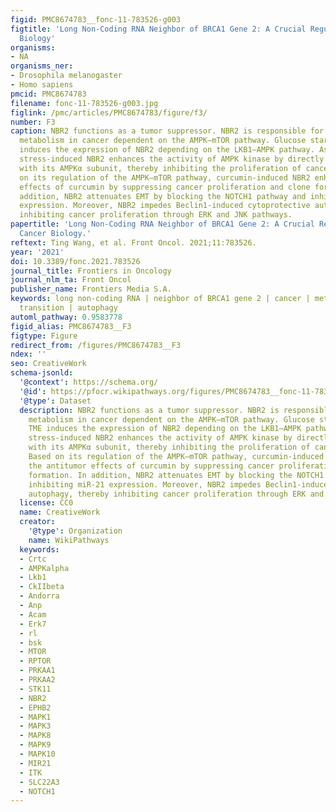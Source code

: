 ```yaml
---
figid: PMC8674783__fonc-11-783526-g003
figtitle: 'Long Non-Coding RNA Neighbor of BRCA1 Gene 2: A Crucial Regulator in Cancer
  Biology'
organisms:
- NA
organisms_ner:
- Drosophila melanogaster
- Homo sapiens
pmcid: PMC8674783
filename: fonc-11-783526-g003.jpg
figlink: /pmc/articles/PMC8674783/figure/f3/
number: F3
caption: NBR2 functions as a tumor suppressor. NBR2 is responsible for the glucose
  metabolism in cancer dependent on the AMPK–mTOR pathway. Glucose starvation in TME
  induces the expression of NBR2 depending on the LKB1–AMPK pathway. As feedback,
  stress-induced NBR2 enhances the activity of AMPK kinase by directly interacting
  with its AMPKα subunit, thereby inhibiting the proliferation of cancer cells. Based
  on its regulation of the AMPK–mTOR pathway, curcumin-induced NBR2 enhances the antitumor
  effects of curcumin by suppressing cancer proliferation and clone formation. In
  addition, NBR2 attenuates EMT by blocking the NOTCH1 pathway and inhibiting miR-21
  expression. Moreover, NBR2 impedes Beclin1-induced cytoprotective autophagy, thereby
  inhibiting cancer proliferation through ERK and JNK pathways.
papertitle: 'Long Non-Coding RNA Neighbor of BRCA1 Gene 2: A Crucial Regulator in
  Cancer Biology.'
reftext: Ting Wang, et al. Front Oncol. 2021;11:783526.
year: '2021'
doi: 10.3389/fonc.2021.783526
journal_title: Frontiers in Oncology
journal_nlm_ta: Front Oncol
publisher_name: Frontiers Media S.A.
keywords: long non-coding RNA | neighbor of BRCA1 gene 2 | cancer | metabolism | epithelial-mesenchymal
  transition | autophagy
automl_pathway: 0.9583778
figid_alias: PMC8674783__F3
figtype: Figure
redirect_from: /figures/PMC8674783__F3
ndex: ''
seo: CreativeWork
schema-jsonld:
  '@context': https://schema.org/
  '@id': https://pfocr.wikipathways.org/figures/PMC8674783__fonc-11-783526-g003.html
  '@type': Dataset
  description: NBR2 functions as a tumor suppressor. NBR2 is responsible for the glucose
    metabolism in cancer dependent on the AMPK–mTOR pathway. Glucose starvation in
    TME induces the expression of NBR2 depending on the LKB1–AMPK pathway. As feedback,
    stress-induced NBR2 enhances the activity of AMPK kinase by directly interacting
    with its AMPKα subunit, thereby inhibiting the proliferation of cancer cells.
    Based on its regulation of the AMPK–mTOR pathway, curcumin-induced NBR2 enhances
    the antitumor effects of curcumin by suppressing cancer proliferation and clone
    formation. In addition, NBR2 attenuates EMT by blocking the NOTCH1 pathway and
    inhibiting miR-21 expression. Moreover, NBR2 impedes Beclin1-induced cytoprotective
    autophagy, thereby inhibiting cancer proliferation through ERK and JNK pathways.
  license: CC0
  name: CreativeWork
  creator:
    '@type': Organization
    name: WikiPathways
  keywords:
  - Crtc
  - AMPKalpha
  - Lkb1
  - CkIIbeta
  - Andorra
  - Anp
  - Acam
  - Erk7
  - rl
  - bsk
  - MTOR
  - RPTOR
  - PRKAA1
  - PRKAA2
  - STK11
  - NBR2
  - EPHB2
  - MAPK1
  - MAPK3
  - MAPK8
  - MAPK9
  - MAPK10
  - MIR21
  - ITK
  - SLC22A3
  - NOTCH1
---
```

